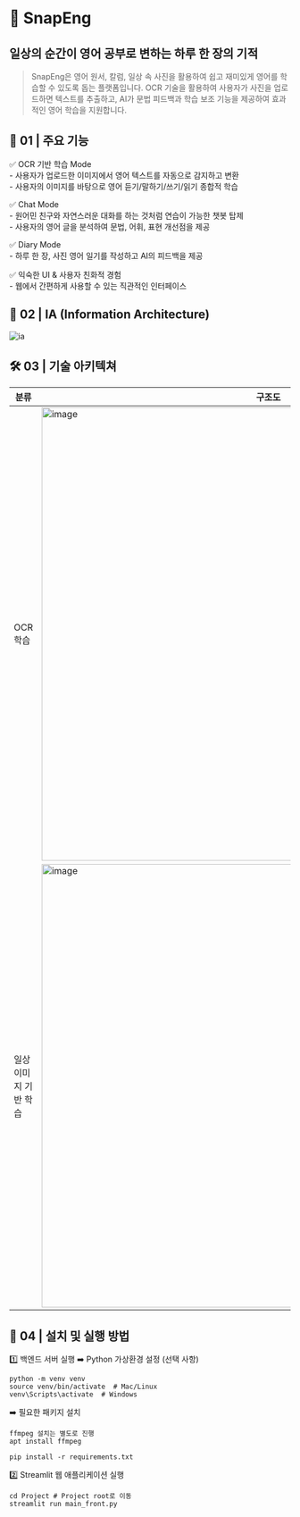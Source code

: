 # 📸 SnapEng 
## 일상의 순간이 영어 공부로 변하는 하루 한 장의 기적
> SnapEng은 영어 원서, 칼럼, 일상 속 사진을 활용하여 쉽고 재미있게 영어를 학습할 수 있도록 돕는 플랫폼입니다.
OCR 기술을 활용하여 사용자가 사진을 업로드하면 텍스트를 추출하고, AI가 문법 피드백과 학습 보조 기능을 제공하여 효과적인 영어 학습을 지원합니다.

## 📌 01 | 주요 기능
✅ OCR 기반 학습 Mode   
	- 사용자가 업로드한 이미지에서 영어 텍스트를 자동으로 감지하고 변환   
    - 사용자의 이미지를 바탕으로 영어 듣기/말하기/쓰기/읽기 종합적 학습   

✅ Chat Mode   
    - 원어민 친구와 자연스러운 대화를 하는 것처럼  연습이 가능한 챗봇 탑제   
	- 사용자의 영어 글을 분석하여 문법, 어휘, 표현 개선점을 제공   

✅ Diary Mode   
	- 하루 한 장, 사진 영어 일기를 작성하고 AI의 피드백을 제공   


✅ 익숙한 UI & 사용자 친화적 경험   
	- 웹에서 간편하게 사용할 수 있는 직관적인 인터페이스   

## 👀 02 | IA (Information Architecture)
![ia](https://github.com/user-attachments/assets/9606c1f0-a0a2-40cc-aa2f-b4745969cafb)



## 🛠️ 03 | 기술 아키텍쳐
|분류|구조도|
|------|---|
|OCR 학습|<img width="812" alt="image" src="https://github.com/user-attachments/assets/e6ea2014-98e9-4500-b744-2fc03b8729e9" />|
|일상 이미지 기반 학습|<img width="794" alt="image" src="https://github.com/user-attachments/assets/cdad4775-4364-497e-82bb-7ff0a883b9cf" />|


## 🚀 04 | 설치 및 실행 방법

1️⃣ 백엔드 서버 실행
➡️ Python 가상환경 설정 (선택 사항)
```
python -m venv venv
source venv/bin/activate  # Mac/Linux
venv\Scripts\activate  # Windows
```
➡️ 필요한 패키지 설치
```
ffmpeg 설치는 별도로 진행
apt install ffmpeg
```
```
pip install -r requirements.txt
```

2️⃣ Streamlit 웹 애플리케이션 실행
```
cd Project # Project root로 이동
streamlit run main_front.py
```
